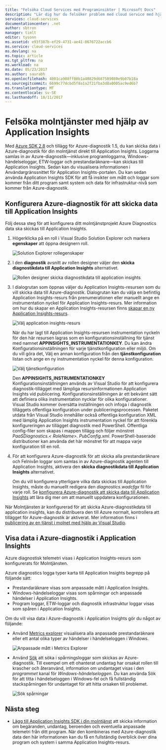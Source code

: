 ```yaml
---
title: "Felsöka Cloud Services med Programinsikter | Microsoft Docs"
description: "Lär dig hur du felsöker problem med cloud service med hjälp av Application Insights för bearbetning av data från Azure-diagnostik."
services: cloud-services
documentationcenter: .net
author: sbtron
manager: timlt
editor: tysonn
ms.assetid: e93f387b-ef29-4731-ae41-0676722accb6
ms.service: cloud-services
ms.devlang: na
ms.topic: article
ms.tgt_pltfrm: na
ms.workload: na
ms.date: 05/23/2017
ms.author: saurabh
ms.openlocfilehash: 4001ca908ff00b1a40829d687589080e9b07b18a
ms.sourcegitcommit: 6699c77dcbd5f8a1a2f21fba3d0a0005ac9ed6b7
ms.translationtype: MT
ms.contentlocale: sv-SE
ms.lasthandoff: 10/11/2017
---
```

# <a name="troubleshoot-cloud-services-using-application-insights"></a>Felsöka molntjänster med hjälp av Application Insights
Med [Azure SDK 2.8](https://azure.microsoft.com/downloads/) och tillägg för Azure-diagnostik 1.5, du kan skicka data i Azure-diagnostik för din molntjänst direkt till Application Insights. Loggarna samlas in av Azure-diagnostik&mdash;inklusive programloggarna, Windows-händelseloggar, ETW-loggar och prestandaräknare&mdash;kan skickas till Application Insights. Sedan kan du visualisera informationen i Användargränssnittet för Application Insights-portalen. Du kan sedan använda Application Insights SDK för att få insikter om mått och loggar som kommer från ditt program samt system och data för infrastruktur-nivå som kommer från Azure-diagnostik.

## <a name="configure-azure-diagnostics-to-send-data-to-application-insights"></a>Konfigurera Azure-diagnostik för att skicka data till Application Insights
Följ dessa steg för att konfigurera ditt molntjänstprojekt Azure Diagnostics data ska skickas till Application Insights.

1. Högerklicka på en roll i Visual Studio Solution Explorer och markera **egenskaper** att öppna designern roll.

    ![Solution Explorer rollegenskaper][1]

2. I den **diagnostik** avsnitt av rollen designer väljer den **skicka diagnostikdata till Application Insights** alternativet.

    ![Rollen designer skicka diagnostikdata till application insights][2]

3. I dialogrutan som öppnas väljer du Application Insights-resursen som du vill skicka data till Azure-diagnostik. Dialogrutan kan du välja en befintlig Application Insights-resurs från prenumerationen eller manuellt ange en instrumentation nyckel för Application Insights-resurs. Mer information om hur du skapar en Application Insights-resursen finns [skapar en ny Application Insights-resurs](../application-insights/app-insights-create-new-resource.md).

    ![Välj application insights-resurs][3]

    När du har lagt till Application Insights-resursen instrumentation nyckeln för den här resursen lagras som en konfigurationsinställning för tjänst med namnet **APPINSIGHTS_INSTRUMENTATIONKEY**. Du kan ändra Konfigurationsinställningen för varje tjänstkonfiguration eller miljö. Om du vill göra det, Välj en annan konfiguration från den **tjänstkonfiguration** listan och ange en ny instrumentation nyckel för denna konfiguration.

    ![Välj tjänstkonfiguration][4]

    Den **APPINSIGHTS_INSTRUMENTATIONKEY** Konfigurationsinställningen används av Visual Studio för att konfigurera diagnostik-tillägget med lämpliga resursinformationen Application Insights vid publicering. Konfigurationsinställningen är ett bekvämt sätt att definiera olika instrumentation nycklar för olika konfigurationer. Visual Studio kommer översätta inställningen och infoga i diagnostik tilläggets offentliga konfiguration under publiceringsprocessen. Paketet utdata från Visual Studio innehåller också offentliga konfiguration XML med lämplig Application Insights instrumentation nyckel för att förenkla konfigureringen av tillägget diagnostik med PowerShell. Offentliga config-filer som skapas i mappen tillägg och följer mönstret *PaaSDiagnostics.&lt; RoleName&gt;. PubConfig.xml*. PowerShell-baserade distributioner kan använda det här mönstret för att mappa varje konfiguration till en roll.

4) För att konfigurera Azure-diagnostik för att skicka alla prestandaräknare och Felnivån loggar som samlas in av Azure-diagnostik agenten till Application Insights, aktivera den **skicka diagnostikdata till Application Insights** alternativet. 

    Om du vill konfigurera ytterligare vilka data skickas till Application Insights, måste du manuellt redigera den *diagnostics.wadcfgx* fil för varje roll. Se [konfigurera Azure-diagnostik att skicka data till Application Insights](#configure-azure-diagnostics-to-send-data-to-application-insights) att lära dig mer om att manuellt uppdatera konfigurationen.

När Molntjänsten är konfigurerad för att skicka Azure-diagnostikdata till application insights, kan du distribuera den till Azure normalt, kontrollera att tillägget för Azure-diagnostik är aktiverat. Mer information finns i [publicering av en tjänst i molnet med hjälp av Visual Studio](../vs-azure-tools-publishing-a-cloud-service.md).  

## <a name="viewing-azure-diagnostics-data-in-application-insights"></a>Visa data i Azure-diagnostik i Application Insights
Azure diagnostisk telemetri visas i Application Insights-resurs som konfigurerats för Molntjänsten.

Azure diagnostics logga typer karta till Application Insights begrepp på följande sätt:

* Prestandaräknare visas som anpassade mått i Application Insights.
* Windows-händelseloggar visas som spårningar och anpassade händelser i Application Insights.
* Program loggar, ETW-loggar och diagnostik infrastruktur loggar visas som spåren i Application Insights.

Om du vill visa data i Azure-diagnostik i Application Insights gör du något av följande:

* Använd [Metrics explorer](../application-insights/app-insights-metrics-explorer.md) visualisera alla anpassade prestandaräknare eller ett antal olika typer av händelser i händelseloggen i Windows.

    ![Anpassade mått i Metrics Explorer][5]

* Använd [Sök](../application-insights/app-insights-diagnostic-search.md) att söka i spårningsloggar som skickas av Azure-diagnostik. Till exempel om ett ohanterat undantag har orsakat rollen till krascher och återanvänd, information om undantaget visas i den *programmet* kanal för *Windows-händelseloggen*. Du kan använda Sök för att titta i händelseloggen i Windows-fel och få fullständig stackspårningen för undantaget för att hitta orsaken till problemet.

    ![Sök spårningar][6]

## <a name="next-steps"></a>Nästa steg
* [Lägg till Application Insights SDK i din molntjänst](../application-insights/app-insights-cloudservices.md) att skicka information om begäranden, undantag, beroenden och eventuella anpassade telemetri från ditt program. När den kombineras med Azure-diagnostik data den här informationen kan du få en fullständig överblick över dina program och system i samma Application Insights-resurs.  

<!--Image references-->
[1]: ./media/cloud-services-dotnet-diagnostics-applicationinsights/solution-explorer-properties.png
[2]: ./media/cloud-services-dotnet-diagnostics-applicationinsights/role-designer-sendtoappinsights.png
[3]: ./media/cloud-services-dotnet-diagnostics-applicationinsights/select-appinsights-resource.png
[4]: ./media/cloud-services-dotnet-diagnostics-applicationinsights/role-designer-appinsights-serviceconfig.png
[5]: ./media/cloud-services-dotnet-diagnostics-applicationinsights/metrics-explorer-custom-metrics.png
[6]: ./media/cloud-services-dotnet-diagnostics-applicationinsights/search-windowseventlog-error.png
